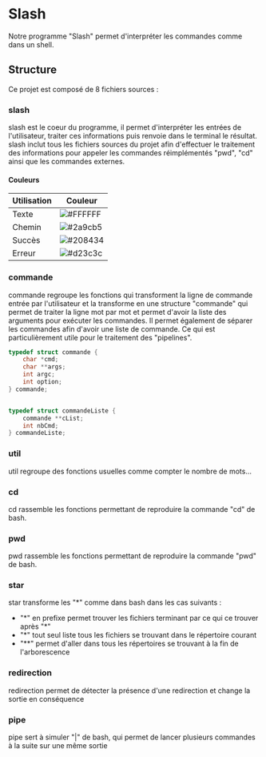 

# Slash

Notre programme "Slash" permet d'interpréter les commandes comme dans un shell.

## Structure

Ce projet est composé de 8 fichiers sources :

### slash
slash est le coeur du programme, il permet d'interpréter les entrées de l'utilisateur, traiter
ces informations puis renvoie dans le terminal le résultat.
slash inclut tous les fichiers sources du projet afin d'effectuer le traitement des informations
pour appeler les commandes réimplémentés "pwd", "cd" ainsi que les commandes externes.

#### Couleurs

| Utilisation             | Couleur                                                                |
| ----------------- | ------------------------------------------------------------------ |
| Texte | ![#FFFFFF](https://via.placeholder.com/10/FFFFFF?text=+)|
| Chemin | ![#2a9cb5](https://via.placeholder.com/10/2a9cb5?text=+)|
| Succès | ![#208434](https://via.placeholder.com/10/208434?text=+)|
| Erreur | ![#d23c3c](https://via.placeholder.com/10/d23c3c?text=+)|

### commande
commande regroupe les fonctions qui transforment la ligne de commande entrée par l'utilisateur et la transforme en une 
structure "commande" qui permet de traiter la ligne mot par mot et permet d'avoir la liste des arguments pour exécuter les commandes.
Il permet également de séparer les commandes afin d'avoir une liste de commande. Ce qui est particulièrement utile
pour le traitement des "pipelines".
```c
typedef struct commande {
    char *cmd;
    char **args;
    int argc;
    int option;
} commande;


typedef struct commandeListe {
    commande **cList;
    int nbCmd;
} commandeListe;
```

### util
util regroupe des fonctions usuelles comme compter le nombre de mots...

### cd
cd rassemble les fonctions permettant de reproduire la commande "cd" de bash.

### pwd
pwd rassemble les fonctions permettant de reproduire la commande "pwd" de bash.

### star
star transforme les "*" comme dans bash dans les cas suivants : 
- "\*" en prefixe permet trouver les fichiers terminant par ce qui ce trouver après "\*"
- "*" tout seul liste tous les fichiers se trouvant dans le répertoire courant
- "**" permet d'aller dans tous les répertoires se trouvant à la fin de l'arborescence

### redirection
redirection permet de détecter la présence d'une redirection et change la sortie en conséquence

### pipe
pipe sert à simuler "|" de bash, qui permet de lancer plusieurs commandes   à la suite sur une même sortie